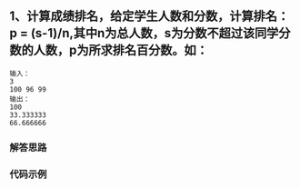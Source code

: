 ## 1、计算成绩排名，给定学生人数和分数，计算排名：p = (s-1)/n,其中n为总人数，s为分数不超过该同学分数的人数，p为所求排名百分数。如：

```
输入：
3
100 96 99
输出：
100
33.333333
66.666666
```

### 解答思路

### 代码示例